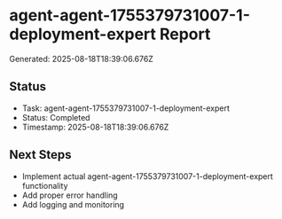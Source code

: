 # agent-agent-1755379731007-1-deployment-expert Report

Generated: 2025-08-18T18:39:06.676Z

## Status
- Task: agent-agent-1755379731007-1-deployment-expert
- Status: Completed
- Timestamp: 2025-08-18T18:39:06.676Z

## Next Steps
- Implement actual agent-agent-1755379731007-1-deployment-expert functionality
- Add proper error handling
- Add logging and monitoring
